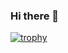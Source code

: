 ### Hi there 👋

[![trophy](https://github-profile-trophy.vercel.app/?username=fstojanac&theme=gitdimmed&&rank=S,AAA,AA,A,SECRET)](https://github.com/ryo-ma/github-profile-trophy)
